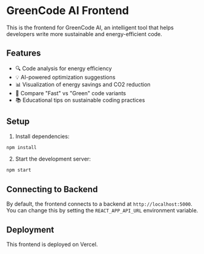 # GreenCode AI Frontend

This is the frontend for GreenCode AI, an intelligent tool that helps developers write more sustainable and energy-efficient code.

## Features

- 🔍 Code analysis for energy efficiency
- 💡 AI-powered optimization suggestions
- 📊 Visualization of energy savings and CO2 reduction
- 🔄 Compare "Fast" vs "Green" code variants
- 📚 Educational tips on sustainable coding practices

## Setup

1. Install dependencies:
```bash
npm install
```

2. Start the development server:
```bash
npm start
```

## Connecting to Backend

By default, the frontend connects to a backend at `http://localhost:5000`. You can change this by setting the `REACT_APP_API_URL` environment variable.

## Deployment

This frontend is deployed on Vercel.

